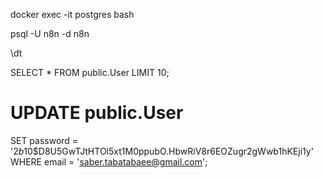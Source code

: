 
docker exec -it postgres bash




psql -U n8n -d n8n



\dt




SELECT * FROM public.User LIMIT 10;




# UPDATE public.User
SET password = '$2b$10$D8U5GwTJtHTOl5xt1M0ppubO.HbwRiV8r6EOZugr2gWwb1hKEji1y'
WHERE email = 'saber.tabatabaee@gmail.com';






